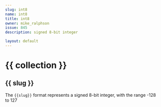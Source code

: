 ```yaml
---
slug: int8
name: int8
title: int8
owner: mike_ralphson
issue: 845
description: signed 8-bit integer

layout: default
---
```


# {{ collection }}

## {{ slug }}

The `{{slug}}` format represents a signed 8-bit integer, with the range -128 to 127
